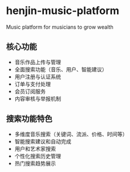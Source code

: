 # henjin-music-platform
Music platform for musicians to grow wealth

## 核心功能
- 音乐作品上传与管理
- 全面搜索功能（音乐、用户、智能建议）
- 用户注册与认证系统
- 订单与支付处理
- 会员订阅服务
- 内容审核与举报机制

## 搜索功能特色
- 多维度音乐搜索（关键词、流派、价格、时间等）
- 智能搜索建议和自动完成
- 用户和艺术家搜索
- 个性化搜索历史管理
- 热门搜索趋势展示
